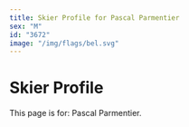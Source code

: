 ```yaml
---
title: Skier Profile for Pascal Parmentier
sex: "M"
id: "3672"
image: "/img/flags/bel.svg" 
---
```


# Skier Profile

This page is for: Pascal Parmentier.
    